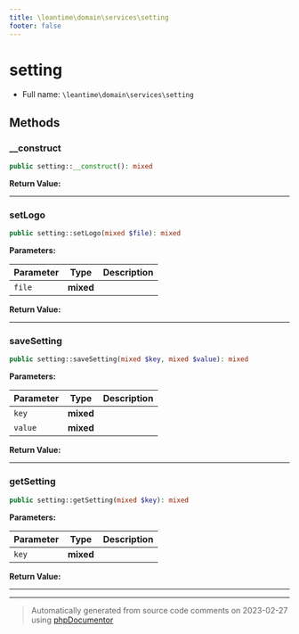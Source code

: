 ```yaml
---
title: \leantime\domain\services\setting
footer: false
---
```


# setting





* Full name: `\leantime\domain\services\setting`



## Methods

### __construct



```php
public setting::__construct(): mixed
```









**Return Value:**





---
### setLogo



```php
public setting::setLogo(mixed $file): mixed
```








**Parameters:**

| Parameter | Type | Description |
|-----------|------|-------------|
| `file` | **mixed** |  |


**Return Value:**





---
### saveSetting



```php
public setting::saveSetting(mixed $key, mixed $value): mixed
```








**Parameters:**

| Parameter | Type | Description |
|-----------|------|-------------|
| `key` | **mixed** |  |
| `value` | **mixed** |  |


**Return Value:**





---
### getSetting



```php
public setting::getSetting(mixed $key): mixed
```








**Parameters:**

| Parameter | Type | Description |
|-----------|------|-------------|
| `key` | **mixed** |  |


**Return Value:**





---


---
> Automatically generated from source code comments on 2023-02-27 using [phpDocumentor](http://www.phpdoc.org/)
